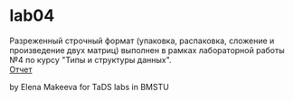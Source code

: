 # lab04
Разреженный строчный формат (упаковка, распаковка, сложение и произведение двух матриц) выполнен в рамках лабораторной работы №4 по курсу "Типы и структуры данных". \
[Отчет](https://github.com/ImpudentPenguin/BMSTU/blob/main/tasd/lab04/lab04.md)

by Elena Makeeva for TaDS labs in BMSTU

